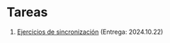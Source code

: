 # Tareas


1. [Ejercicios de sincronización](./1/README.md) (Entrega: 2024.10.22)
<!-- 2. [Profundizando en la administración de memoria](./2/README.md) (Entrega: 20xx.xx.xx) -->
<!-- 3. [La vida de un byte de datos](./3/README.md) (Entrega: 20xx.xx.xx) -->

